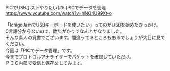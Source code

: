 PICでUSBホストやりたい(#5 )PICでデータを管理<br>
https://www.youtube.com/watch?v=hNO4U99Xt-o<br>
<br>
「IchigoJamでUSBキーボードを使いたい」ってのがUSBを始めたきっかけ。<br>
C言語分からないので、数年がかりでなんとかなりました。<br>
そんな素人の覚書でございます。間違ってるところもあるでしょうが大目に見てください。<br>
今回は「PICでデータ管理」です。<br>
今までプロトコルアナライザーでパケットを確認していただけ。<br>
ＰＩＣ内部で受信と保存をしてみます。<br>
